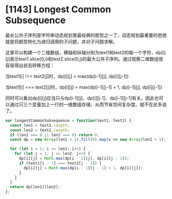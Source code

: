 # [1143] Longest Common Subsequence

最长公共子序列是字符串动态规划里最经典的题型之一了，动态规划最重要的思想就是将题型转化为递归调用的子问题，并对子问题求解。

这里可以构建一个二维数组，横轴和纵轴分别为text1和text2的每一个字符，dp[i][j]表示text1.slice(0,i)和text2.slice(0,j)的最大公共子序列。通过观察二维数组很容易得出状态转移方程：

当text1[i] !== text2[j]时，dp[i][j] = max(dp[i-1][j], dp[i][j-1])

当text1[i] === text2[j]时，dp[i][j] = max(dp[i-1][j-1] + 1, dp[i-1][j], dp[i][j-1])

同时可以看出dp[i][j]应当只与dp[i-1][j]、dp[i][j-1]、dp[i-1][j-1]有关。因此也可以通过只三个变量加上一行的一维数组存储，从而节省空间复杂度。就不在此多说了。

```js
var longestCommonSubsequence = function(text1, text2) {
  const len1 = text1.length;
  const len2 = text2.length;
  if (len1 === 0 || len2 === 0) return 0;
  const dp = new Array(len1 + 1).fill(0).map(x => new Array(len2 + 1).fill(0));

  for (let i = 1; i <= len1; i++) {
    for (let j = 1; j <= len2; j++) {
      dp[i][j] = Math.max(dp[i - 1][j], dp[i][j - 1]);
      if (text1[i - 1] === text2[j - 1]) {
        dp[i][j] = Math.max(dp[i - 1][j - 1] + 1, dp[i][j]);
      }
    }
  }
  return dp[len1][len2];
};
```
